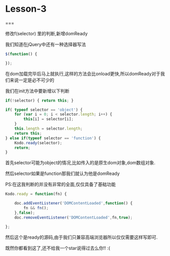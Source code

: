 # Lesson-3

===

修改f(selector) 里的判断,新增domReady

我们知道在jQuery中还有一种选择器写法
```javascript
$(function() {

});

```
在dom加载完毕后马上就执行,这样的方法会比onload更快,所以domReady对于我们来说一定是必不可少的

我们在init方法中要新增以下判断
```javascript
if(!selector) { return this; }

if( typeof selector == 'object') {
    for (var i = 0; i < selector.length; i++) {
        this[i] = selector[i];
    }
    this.length = selector.length;
    return this;
} else if(typeof selector == 'function') {
    Kodo.ready(selector);
    return;
}
```

首先selector可能为object的情况,比如传入的是原生dom对象,dom数组对象.

然后selector如果是function那我们就认为他是domReady

PS:在这我判断的并没有非常的全面,仅仅具备了基础功能

```javascript
Kodo.ready = function(fn) {

    doc.addEventListener('DOMContentLoaded',function() {
        fn && fn();
    },false);
    doc.removeEventListener('DOMContentLoaded',fn,true);

};
```

然后这个是ready的源码,由于我们只兼容高端浏览器所以仅仅需要这样写即可.

既然你都看到这了,还不给我一个star说得过去么你!! :(